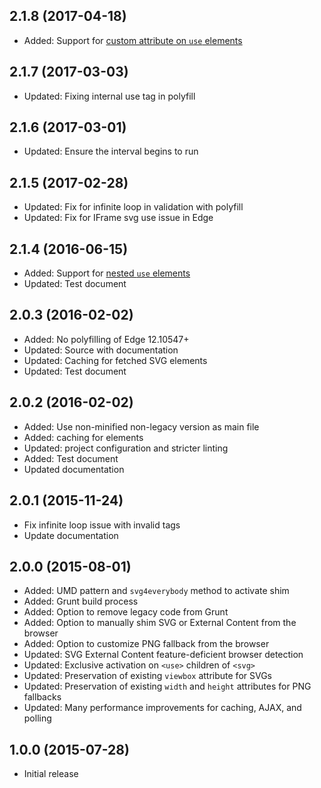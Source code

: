 ## 2.1.8 (2017-04-18)

- Added: Support for [custom attribute on `use` elements](https://github.com/samuelbetio/svg4everybody/pull/155)

## 2.1.7 (2017-03-03)

- Updated: Fixing internal use tag in polyfill

## 2.1.6 (2017-03-01)

- Updated: Ensure the interval begins to run

## 2.1.5 (2017-02-28)

- Updated: Fix for infinite loop in validation with polyfill
- Updated: Fix for IFrame svg use issue in Edge

## 2.1.4 (2016-06-15)

- Added: Support for [nested `use` elements](https://github.com/samuelbetio/svg4everybody/pull/117)
- Updated: Test document

## 2.0.3 (2016-02-02)

- Added: No polyfilling of Edge 12.10547+
- Updated: Source with documentation
- Updated: Caching for fetched SVG elements
- Updated: Test document

## 2.0.2 (2016-02-02)

- Added: Use non-minified non-legacy version as main file
- Added: caching for elements
- Updated: project configuration and stricter linting
- Added: Test document
- Updated documentation

## 2.0.1 (2015-11-24)

- Fix infinite loop issue with invalid <use> tags
- Update documentation

## 2.0.0 (2015-08-01)

- Added: UMD pattern and `svg4everybody` method to activate shim
- Added: Grunt build process
- Added: Option to remove legacy code from Grunt
- Added: Option to manually shim SVG or External Content from the browser
- Added: Option to customize PNG fallback from the browser
- Updated: SVG External Content feature-deficient browser detection
- Updated: Exclusive activation on `<use>` children of `<svg>`
- Updated: Preservation of existing `viewbox` attribute for SVGs
- Updated: Preservation of existing `width` and `height` attributes for PNG fallbacks
- Updated: Many performance improvements for caching, AJAX, and polling

## 1.0.0 (2015-07-28)

- Initial release
